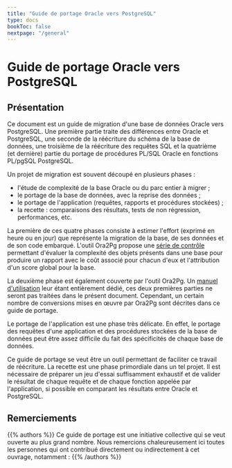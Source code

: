```yaml
---
title: "Guide de portage Oracle vers PostgreSQL"
type: docs
bookToc: false
nextpage: "/general"
---
```


# Guide de portage Oracle vers PostgreSQL

## Présentation

Ce document est un guide de migration d'une base de données Oracle vers PostgreSQL.
Une première partie traite des différences entre Oracle et PostgreSQL, une seconde
de la réécriture du schéma de la base de données, une troisième de la réécriture
des requêtes SQL et la quatrième (et dernière) partie du portage de procédures
PL/SQL Oracle en fonctions PL/pgSQL PostgreSQL. 

Un projet de migration est souvent découpé en plusieurs phases :

* l'étude de complexité de la base Oracle ou du parc entier à migrer ;
* le portage de la base de données, avec la reprise des données ;
* le portage de l'application (requêtes, rapports et procédures stockées) ;
* la recette : comparaisons des résultats, tests de non régression, performances,
  etc.

La première de ces quatre phases consiste à estimer l'effort (exprimé en heure
ou en jour) que représente la migration de la base, de ses données et de son
code embarqué. L'outil Ora2Pg propose une [série de contrôle][assessment]
permettant d'évaluer la complexité des objets présents dans une base pour
produire un rapport avec le coût associé pour chacun d'eux et l'attribution
d'un score global pour la base.

[assessment]: https://ora2pg.darold.net/documentation.html#Migration-cost-assessment

La deuxième phase est également couverte par l'outil Ora2Pg. Un [manuel
d'utilisation][ora2pg] leur étant entièrement dédié, ces deux premières parties
ne seront pas traitées dans le présent document. Cependant, un certain nombre de
conversions mises en œuvre par Ora2Pg sont décrites dans ce guide de portage.

[ora2pg]: https://ora2pg.darold.net/documentation.html

Le portage de l'application est une phase très délicate. En effet, le portage des 
requêtes d'une application et des procédures stockées de la base de données peut
être assez difficile du fait des spécificités de chaque base de données.

Ce guide de portage se veut être un outil permettant de faciliter ce travail de
réécriture. La recette est une phase primordiale dans un tel projet. Il est
nécessaire de préparer un jeu d'essai suffisamment exhaustif et de valider le
résultat de chaque requête et de chaque fonction appelée par l'application, si
possible en comparant les résultats entre Oracle et PostgreSQL.

## Remerciements

{{% authors %}}
Ce guide de portage est une initiative collective qui se veut ouverte au plus
grand nombre. Nous remercions chaleureusement ici toutes les personnes qui ont
contribué directement ou indirectement à cet ouvrage, notamment :
{{% /authors %}}
